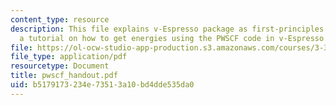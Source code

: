 ```yaml
---
content_type: resource
description: This file explains v-Espresso package as first-principles code and contains
  a tutorial on how to get energies using the PWSCF code in v-Espresso.
file: https://ol-ocw-studio-app-production.s3.amazonaws.com/courses/3-320-atomistic-computer-modeling-of-materials-sma-5107-spring-2005/b5179173234e73513a10bd4dde535da0_pwscf_handout.pdf
file_type: application/pdf
resourcetype: Document
title: pwscf_handout.pdf
uid: b5179173-234e-7351-3a10-bd4dde535da0
---
```

